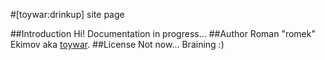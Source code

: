 #[toywar:drinkup] site page

##Introduction
Hi! Documentation in progress...
##Author
Roman "romek" Ekimov aka [toywar](https://github.com/toywar "@toywar").
##License
Not now... Braining :)